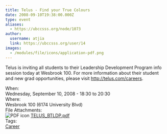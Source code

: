 ```yaml
---
title: Telus - Find your True Colours 
date: 2008-09-10T19:38:00.000Z
type: event
aliases:
  - https://ubccsss.org/node/1073
author:
  username: atjia
  link: https://ubccsss.org/user/14
images:
  - /modules/file/icons/application-pdf.png
---
```


<div class="field field-name-body field-type-text-with-summary field-label-hidden"><div class="field-items"><div class="field-item even"><p>Telus is inviting all students to their Leadership Development Program info session today at Wesbrook 100.  For more information about their student and new grad opportunities, please visit <a href="http://telus.com/careers">http://telus.com/careers</a>.</p>
</div></div></div><div class="field field-name-field-dates field-type-datetime field-label-above"><div class="field-label">When:&#xA0;</div><div class="field-items"><div class="field-item even"><span class="date-display-single">Wednesday, September 10, 2008 - <span class="date-display-range"><span class="date-display-start">18:30</span> to <span class="date-display-end">20:30</span></span></span></div></div></div><div class="field field-name-field-location field-type-text field-label-above"><div class="field-label">Where:&#xA0;</div><div class="field-items"><div class="field-item even">Wesbrook 100 (6174 University Blvd)</div></div></div><div class="field field-name-field-file-attachments field-type-file field-label-above"><div class="field-label">File Attachments:&#xA0;</div><div class="field-items"><div class="field-item even"><span class="file"><img class="file-icon" alt="PDF icon" title="application/pdf" src="/modules/file/icons/application-pdf.png"> <a href="https://ubccsss.org/files/TELUS_BTLDP.pdf" type="application/pdf; length=1648170">TELUS_BTLDP.pdf</a></span></div></div></div>    <footer>
    <div class="field field-name-field-tags field-type-taxonomy-term-reference field-label-above"><div class="field-label">Tags:&#xA0;</div><div class="field-items"><div class="field-item even"><a href="/career">Career</a></div></div></div>      </footer>